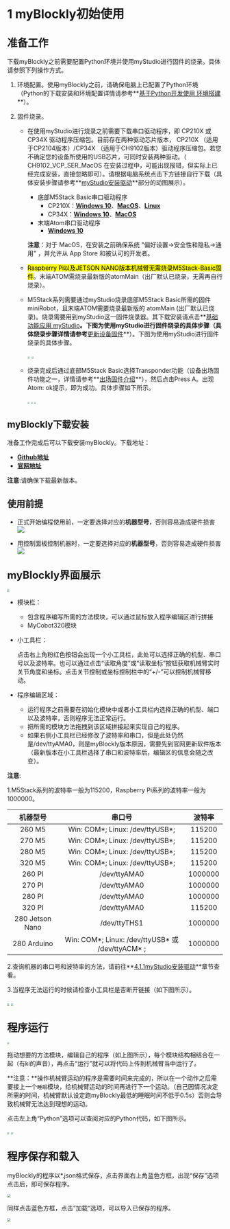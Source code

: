 # 1 myBlockly初始使用

## **<font size=5>准备工作</font>**

下载myBlockly之前需要配置Python环境并使用myStudio进行固件的烧录。具体请参照下列操作方式。

1. 环境配置。使用myBlockly之前，请确保电脑上已配置了Python环境（Python的下载安装和环境配置详情请参考**[基于Python开发使用 环境搭建](https://docs.elephantrobotics.com/docs/gitbook/7-ApplicationBasePython/7.1_download.html)**）。

2. 固件烧录。

   * 在使用myStudio进行烧录之前需要下载串口驱动程序，即 CP210X 或 CP34X 驱动程序压缩包。目前存在两种驱动芯片版本， CP210X （适用于CP2104版本）/CP34X （适用于CH9102版本）驱动程序压缩包。若您不确定您的设备所使用的USB芯片，可同时安装两种驱动。（ CH9102_VCP_SER_MacOS 在安装过程中，可能出现报错，但实际上已经完成安装，直接忽略即可）。请根据电脑系统点击下方链接自行下载（具体安装步骤请参考**[myStudio安装驱动](https://docs.elephantrobotics.com/docs/gitbook/4-BasicApplication/4.1-myStudio/4.1.1-myStudio_download_driverinstalled.html)**部分的动图展示）。

     + 底部M5Stack Basic串口驱动程序
       + CP210X：**[Windows 10](https://download.elephantrobotics.com/software/drivers/CP210x_VCP_Windows.zip)**、**[MacOS](https://download.elephantrobotics.com/software/drivers/CP210x_VCP_MacOS.zip)**、**[Linux](https://download.elephantrobotics.com/software/drivers/CP210x_VCP_Linux.zip)**
       + CP34X：**[Windows 10](https://download.elephantrobotics.com/software/drivers/CH9102_VCP_SER_Windows.exe)**、**[MacOS](https://download.elephantrobotics.com/software/drivers/CH9102_VCP_MacOS.zip)**

     - 末端Atom串口驱动程序
       - **[Windows 10](https://download.elephantrobotics.com/software/drivers/CDM21228_Setup.zip)**

     **注意**：对于 MacOS，在安装之前确保系统 "偏好设置->安全性和隐私->通用" ，并允许从 App Store 和被认可的开发者。

   * <mark>Raspberry Pi以及JETSON NANO版本机械臂无需烧录M5Stack-Basic固件</mark>。末端ATOM需烧录最新版的atomMain（出厂默认已烧录，无需再自行烧录）。

   * M5Stack系列需要通过myStudio烧录底部M5Stack Basic所需的固件miniRobot，且末端ATOM需要烧录最新版的 atomMain (出厂默认已烧录)。烧录需要用到myStudio这一固件烧录器。其下载安装请点击**[基础功能应用 myStudio](https://docs.elephantrobotics.com/docs/gitbook/4-BasicApplication/4.1-myStudio/)**。下图为使用myStudio进行固件烧录的具体步骤（具体烧录步骤详情请参考**[更新设备固件](https://docs.elephantrobotics.com/docs/gitbook/4-BasicApplication/4.1-myStudio/4.1.2-myStudio_flash_firmwares.html)**）。下图为使用myStudio进行固件烧录的具体步骤。<br/>
   
     <img src="../../../../resources/3-FunctionsAndApplications/6.developmentGuide/myBlocklyAndUlFlow/myblocklyTutorials/init-use/烧录1.jpg" style="zoom:33%;" />

     <img src="../../../../resources/3-FunctionsAndApplications/6.developmentGuide/myBlocklyAndUlFlow/myblocklyTutorials/init-use/烧录2.jpg" style="zoom:33%;" />

   * 烧录完成后通过底部M5Stack Basic选择Transponder功能（设备出场固件功能之一，详情请参考**[出场固件介绍](https://docs.elephantrobotics.com/docs/gitbook/4-BasicApplication/4.2-firmwares_intro/?h=Transpo)**），然后点击Press A。出现Atom: ok提示，即为成功。具体步骤如下所示。

     <img src="../../../../resources/3-FunctionsAndApplications/6.developmentGuide/myBlocklyAndUlFlow/myblocklyTutorials/init-use/transponder1.jpg" style="zoom: 25%;" />

     <img src="../../../../resources/3-FunctionsAndApplications/6.developmentGuide/myBlocklyAndUlFlow/myblocklyTutorials/init-use/transponder2.jpg" style="zoom: 25%;" />

     <img src="../../../../resources/3-FunctionsAndApplications/6.developmentGuide/myBlocklyAndUlFlow/myblocklyTutorials/init-use/transponder3.jpg" style="zoom: 25%;" />



## myBlockly下载安装

准备工作完成后可以下载安装myBlockly。下载地址：

- **[Github地址](https://github.com/elephantrobotics/myblockly-package/releases)**
- **[官网地址](https://www.elephantrobotics.com/download/)**

**注意**:请确保下载最新版本。

## 使用前提

- 正式开始编程使用前，一定要选择对应的**机器型号**，否则容易造成硬件损害
![](../../../../resources/3-FunctionsAndApplications/6.developmentGuide/myBlocklyAndUlFlow/myblocklyTutorials/init-use/before_use.png)

- 用控制面板控制机器时，一定要选择对应的**机器型号**，否则容易造成硬件损害
![](../../../../resources/3-FunctionsAndApplications/6.developmentGuide/myBlocklyAndUlFlow/myblocklyTutorials/init-use/before_use_1.png)

## **<font size=5>myBlockly界面展示</font>**

<img src="../../../../resources/3-FunctionsAndApplications/6.developmentGuide/myBlocklyAndUlFlow/myblocklyTutorials/init-use/界面展示.jpg" style="zoom: 33%;" />

- 模块栏：

  * 包含程序编写所需的方法模块，可以通过鼠标放入程序编辑区进行拼接
  * MyCobot320模块

- 小工具栏：

  点击右上角粉红色按钮会出现一个小工具栏，此处可以选择正确的机型、串口号以及波特率。也可以通过点击“读取角度”或“读取坐标”按钮获取机械臂实时关节角度和坐标。点击关节控制或坐标控制栏中的“+/-”可以控制机械臂移动。

- 程序编辑区域：

  * 运行程序之前需要在初始化模块中或者小工具栏内选择正确的机型、端口以及波特率，否则程序无法正常运行。
  * 把所需的模块方法拖拽到该区域拼接起来实现自己的程序。
  * 如果右侧小工具栏已经修改了波特率和串口，但是此处仍然是/dev/ttyAMA0，则是myBlockly版本原因，需要先到官网更新软件版本（最新版本在小工具栏选择了串口和波特率后，编辑区的信息会随之改变）。

**注意**:

1.M5Stack系列的波特率一般为115200，Raspberry Pi系列的波特率一般为1000000。

  | 机器型号 | 串口号 | 波特率 |
  |:---------:| :--------:|:--------:|
  |260 M5| Win: COM*; Linux: /dev/ttyUSB*;|115200|
  |270 M5| Win: COM*; Linux: /dev/ttyUSB*;|115200|
  |280 M5| Win: COM*; Linux: /dev/ttyUSB*;|115200|
  |320 M5| Win: COM*; Linux: /dev/ttyUSB*;|115200|
  |260 PI|  /dev/ttyAMA0|1000000|
  |270 PI|  /dev/ttyAMA0|1000000|
  |280 PI|  /dev/ttyAMA0|1000000|
  |320 PI|  /dev/ttyAMA0|115200|
  |280 Jetson Nano|  /dev/ttyTHS1|1000000|
  |280 Arduino| Win: COM*; Linux: /dev/ttyUSB* 或 /dev/ttyACM* ;|1000000|


2.查询机器的串口号和波特率的方法，请前往**[4.1.1myStudio安装驱动](https://docs.elephantrobotics.com/docs/gitbook/4-BasicApplication/4.1-myStudio/4.1.1-myStudio_download_driverinstalled.html)**章节查看。

3.当程序无法运行的时候请检查小工具栏是否断开链接（如下图所示）。

  <img src="../../../../resources/3-FunctionsAndApplications/6.developmentGuide/myBlocklyAndUlFlow/myblocklyTutorials/init-use/小工具栏1.jpg" style="zoom: 33%;" />

  <img src="../../../../resources/3-FunctionsAndApplications/6.developmentGuide/myBlocklyAndUlFlow/myblocklyTutorials/init-use/小工具栏2.jpg" style="zoom: 33%;" />


## **<font size=5>程序运行</font>**

<img src="../../../../resources/3-FunctionsAndApplications/6.developmentGuide/myBlocklyAndUlFlow/myblocklyTutorials/init-use/程序运行.jpg" style="zoom: 33%;" />

拖动想要的方法模块，编辑自己的程序（如上图所示），每个模块结构相结合在一起（有ki的声音），再点击“运行”就可以将代码上传到机械臂当中运行了。

**注意：**操作机械臂运动的程序是需要时间来完成的，所以在一个动作之后需要接上一个`睡眠`模块，给机械臂运动的时间再进行下一个运动。（自己因情况决定所需的时间，机械臂默认设定跑myBlockly最低的睡眠时间不低于0.5s）否则会导致机械臂无法达到理想的运动。

点击左上角“Python”选项可以查阅对应的Python代码，如下图所示。

<img src="../../../../resources/3-FunctionsAndApplications/6.developmentGuide/myBlocklyAndUlFlow/myblocklyTutorials/init-use/python代码1.jpg" style="zoom: 33%;" />

<img src="../../../../resources/3-FunctionsAndApplications/6.developmentGuide/myBlocklyAndUlFlow/myblocklyTutorials/init-use/python代码2.jpg" style="zoom: 33%;" />



## **<font size=5>程序保存和载入</font>**

myBlockly的程序以*.json格式保存，点击界面右上角蓝色方框，出现“保存”选项点击后，即可保存程序。

<img src="../../../../resources/3-FunctionsAndApplications/6.developmentGuide/myBlocklyAndUlFlow/myblocklyTutorials/init-use/保存程序.jpg" style="zoom: 50%;" />

同样点击蓝色方框，点击”加载“选项，可以导入已保存的程序。

<img src="../../../../resources/3-FunctionsAndApplications/6.developmentGuide/myBlocklyAndUlFlow/myblocklyTutorials/init-use/载入程序.jpg" style="zoom: 50%;" />
